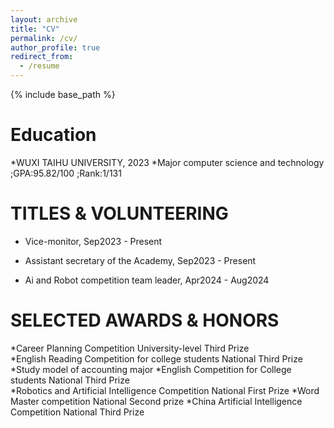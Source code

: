 ```yaml
---
layout: archive
title: "CV"
permalink: /cv/
author_profile: true
redirect_from:
  - /resume
---
```


{% include base_path %}

Education
======
*WUXI TAIHU UNIVERSITY, 2023
*Major computer science and technology ;GPA:95.82/100 ;Rank:1/131

TITLES & VOLUNTEERING   
======
* Vice-monitor, Sep2023 - Present 

* Assistant secretary of the Academy,  Sep2023 - Present 

* Ai and Robot competition team leader,  Apr2024 - Aug2024
  
SELECTED AWARDS & HONORS 
======
*Career Planning Competition University-level Third Prize   
*English Reading Competition for college students National Third Prize 
*Study model of accounting major 
*English Competition for College students National Third Prize  
*Robotics and Artificial Intelligence Competition National First Prize 
*Word Master competition National Second prize 
*China Artificial Intelligence Competition National Third Prize 




